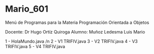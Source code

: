 # Mario_601

Menú de Programas para la Materia Programación Orientada a Objetos

Docente: Dr Hugo Ortíz Quiroga
Alumno: Muñoz Ledesma Luis Mario

1 - HolaMundo.java /n
2 - V1 TRIFIV.java
3 - V2 TRIFIV.java
4 - V3 TRIFIV.java
5 - V4 TRIFIV.java
